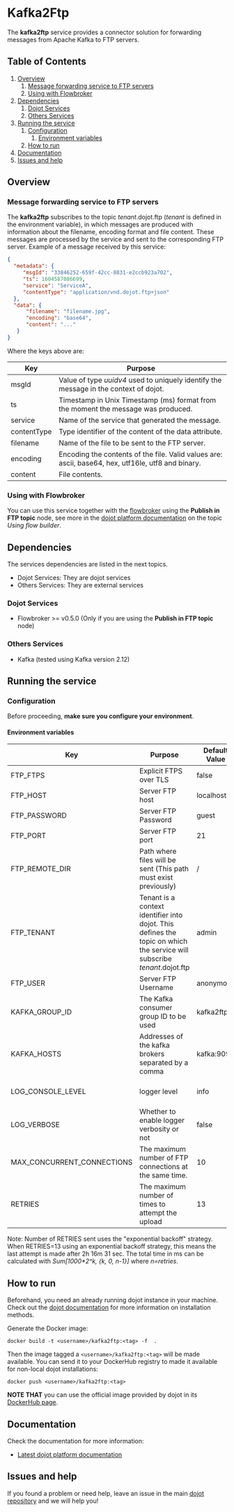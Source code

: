 # Kafka2Ftp

The **kafka2ftp** service provides a connector solution for forwarding messages from Apache Kafka to FTP servers.

## **Table of Contents**

1. [Overview](#overview)
   1. [Message forwarding service to FTP servers](#message-forwarding-service-to-ftp-servers)
   2. [Using with Flowbroker](#using-with-flowbroker)
2. [Dependencies](#dependencies)
   1. [Dojot Services](#dojot-services)
   2. [Others Services](#others-services)
3. [Running the service](#running-the-service)
   1. [Configuration](#configuration)
      1. [Environment variables](#environment-variables)
   2. [How to run](#how-to-run)
4. [Documentation](#documentation)
5. [Issues and help](#issues-and-help)

## Overview

### Message forwarding service to FTP servers

The **kafka2ftp** subscribes to the topic *tenant*.dojot.ftp (*tenant* is defined in the environment variable), in which messages are produced with information about the filename, encoding format and file content. These messages are processed by the service and sent to the corresponding FTP server. Example of a message received by this service:

```json
{
  "metadata": {
     "msgId": "33846252-659f-42cc-8831-e2ccb923a702",
     "ts": 1604587086699,
     "service": "ServiceA",
     "contentType": "application/vnd.dojot.ftp+json"
  },
  "data": {
      "filename": "filename.jpg",
      "encoding": "base64",
      "content": "..."
   }
}

```

Where the keys above are:

Key             | Purpose
--------------- | --------------------------------------------------------
msgId           | Value of type *uuidv4* used to uniquely identify the message in the context of dojot.
ts              | Timestamp in Unix Timestamp (ms) format from the moment the message was produced.
service         | Name of the service that generated the message.
contentType     | Type identifier of the content of the data attribute.
filename        | Name of the file to be sent to the FTP server.
encoding        | Encoding the contents of the file. Valid values are: ascii, base64, hex, utf16le, utf8 and binary.
content         | File contents.

### Using with Flowbroker

You can use this service together with the [flowbroker](https://github.com/dojot/flowbroker) using the **Publish in FTP topic** node, see more in the [dojot platform documentation](https://dojotdocs.readthedocs.io)  on the topic *Using flow builder*.

## Dependencies

The services dependencies are listed in the next topics.

- Dojot Services: They are dojot services
- Others Services: They are external services

### Dojot Services

- Flowbroker >= v0.5.0 (Only if you are using the **Publish in FTP topic** node)

### Others Services

- Kafka (tested using Kafka version 2.12)

## Running the service

### Configuration

Before proceeding, **make sure you configure your environment**.

#### Environment variables

Key                        | Purpose                                                  | Default Value      | Valid Values |
-------------------------- | -------------------------------------------------------- | ---------------    | -----------  |
FTP_FTPS                   | Explicit FTPS over TLS                                   | false              | String (true or false)                |
FTP_HOST                   | Server FTP host                                          | localhost          | hostname/IP                       |
FTP_PASSWORD               | Server FTP Password                                      | guest              | String                       |
FTP_PORT                   | Server FTP port                                          | 21                 | Natural number                      |
FTP_REMOTE_DIR             | Path where files will be sent (This path must exist previously)   | /                  | Path                         |
FTP_TENANT                 | Tenant is a context identifier into dojot. This defines the topic on which the service will subscribe *tenant*.dojot.ftp                  | admin               | String  |
FTP_USER                   | Server FTP Username                                      | anonymous          | String                       |
KAFKA_GROUP_ID             | The Kafka consumer group ID to be used                   | kafka2ftp          | String       |
KAFKA_HOSTS                | Addresses of the kafka brokers separated by a comma      | kafka:9092         | hostname/IP  |
LOG_CONSOLE_LEVEL                  | logger level                                             | info               | debug, error, warn, info  |
LOG_VERBOSE                  | Whether to enable logger verbosity or not     | false               | boolean  |
MAX_CONCURRENT_CONNECTIONS | The maximum number of FTP connections at the same time.                                            | 10                 | Natural number               |
RETRIES      | The maximum number of times to attempt the upload       | 13                 | Natural number               |

Note: Number of RETRIES sent uses the "exponential backoff" strategy. When RETRIES=13 using an exponential backoff strategy, this means the last attempt is made after 2h 16m 31 sec. The total time in ms can be calculated with _Sum[1000*2^k, {k, 0, n-1}]_ where *n=retries*.

## How to run

Beforehand, you need an already running dojot instance in your machine. Check out the
[dojot documentation](https://dojotdocs.readthedocs.io)
for more information on installation methods.

Generate the Docker image:

```shell
docker build -t <username>/kafka2ftp:<tag> -f  .
```

Then the image tagged a `<username>/kafka2ftp:<tag>` will be made available. You can send it to
your DockerHub registry to made it available for non-local dojot installations:

```shell
docker push <username>/kafka2ftp:<tag>
```

__NOTE THAT__  you can use the official image provided by dojot in its  [DockerHub page](https://hub.docker.com/r/dojot/kafka2ftp).

## Documentation

Check the documentation for more information:

- [Latest dojot platform documentation](https://dojotdocs.readthedocs.io/en/latest)

## Issues and help

If you found a problem or need help, leave an issue in the main
[dojot repository](https://github.com/dojot/dojot) and we will help you!